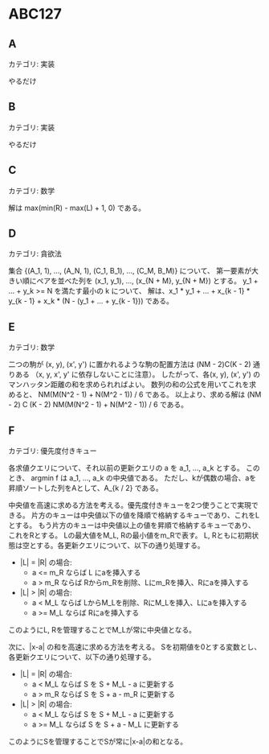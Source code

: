 # ABC127

## A
カテゴリ: 実装

やるだけ

## B
カテゴリ: 実装

やるだけ

## C
カテゴリ: 数学

解は max(min(R) - max(L) + 1, 0) である。

## D
カテゴリ: 貪欲法

集合 {(A_1, 1), ..., (A_N, 1), (C_1, B_1), ..., (C_M, B_M)} について、
第一要素が大きい順にペアを並べた列を (x_1, y_1), ..., (x_{N + M}, y_{N + M}) とする。
y_1 + ... + y_k >= N を満たす最小の k について、
解は、x_1 * y_1 + ... + x_{k - 1} * y_{k - 1} + x_k * (N - (y_1 + ... + y_{k - 1})) である。

## E
カテゴリ: 数学

二つの駒が (x, y), (x', y') に置かれるような駒の配置方法は (NM - 2)C(K - 2) 通りある
（x, y, x', y' に依存しないことに注意）。
したがって、各(x, y), (x', y') のマンハッタン距離の和を求められればよい。
数列の和の公式を用いてこれを求めると、 NM(M(N^2 - 1) + N(M^2 - 1)) / 6 である。
以上より、求める解は (NM - 2) C (K - 2) NM(M(N^2 - 1) + N(M^2 - 1)) / 6 である。

## F
カテゴリ: 優先度付きキュー

各求値クエリについて、それ以前の更新クエリの a を a_1, ..., a_k とする。
このとき、 argmin f は a_1, ..., a_k の中央値である。
ただし、kが偶数の場合、aを昇順ソートした列をAとして、A_{k / 2} である。

中央値を高速に求める方法を考える。優先度付きキューを2つ使うことで実現できる。
片方のキューは中央値以下の値を降順で格納するキューであり、これをLとする。
もう片方のキューは中央値以上の値を昇順で格納するキューであり、これをRとする。
Lの最大値をM_L, Rの最小値をm_Rで表す。
L, Rともに初期状態は空とする。各更新クエリについて、以下の通り処理する。

* |L| = |R| の場合:
  * a <= m_R ならば L にaを挿入する
  * a > m_R ならば Rからm_Rを削除、Lにm_Rを挿入、Rにaを挿入する
* |L| > |R| の場合:
  * a < M_L ならば LからM_Lを削除、RにM_Lを挿入、Lにaを挿入する
  * a >= M_L ならば Rにaを挿入する

このようにL, Rを管理することでM_Lが常に中央値となる。

次に、|x-a| の和を高速に求める方法を考える。
Sを初期値を0とする変数とし、各更新クエリについて、以下の通り処理する。

* |L| = |R| の場合:
  * a < M_L ならば S を S + M_L - a に更新する
  * a > m_R ならば S を S + a - m_R に更新する
* |L| > |R| の場合:
  * a < M_L ならば S を S + M_L - a に更新する
  * a >= M_L ならば S を S + a - M_L に更新する

このようにSを管理することでSが常に|x-a|の和となる。
